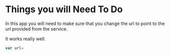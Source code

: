 Things you will Need To Do
==========================

In this app you will need to make sure that you change the url to point to the url provided from the service.


It works really well.


```javascript
var url=
```

